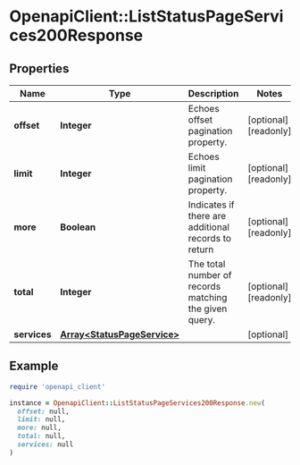 # OpenapiClient::ListStatusPageServices200Response

## Properties

| Name | Type | Description | Notes |
| ---- | ---- | ----------- | ----- |
| **offset** | **Integer** | Echoes offset pagination property. | [optional][readonly] |
| **limit** | **Integer** | Echoes limit pagination property. | [optional][readonly] |
| **more** | **Boolean** | Indicates if there are additional records to return | [optional][readonly] |
| **total** | **Integer** | The total number of records matching the given query. | [optional][readonly] |
| **services** | [**Array&lt;StatusPageService&gt;**](StatusPageService.md) |  | [optional] |

## Example

```ruby
require 'openapi_client'

instance = OpenapiClient::ListStatusPageServices200Response.new(
  offset: null,
  limit: null,
  more: null,
  total: null,
  services: null
)
```

